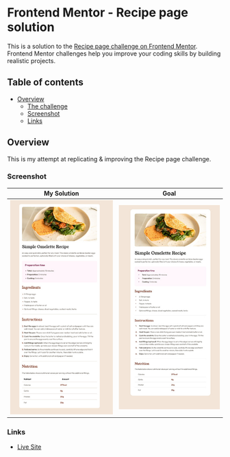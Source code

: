 # Frontend Mentor - Recipe page solution

This is a solution to the [Recipe page challenge on Frontend Mentor](https://www.frontendmentor.io/challenges/recipe-page-KiTsR8QQKm). Frontend Mentor challenges help you improve your coding skills by building realistic projects. 

## Table of contents

- [Overview](#overview)
  - [The challenge](#the-challenge)
  - [Screenshot](#screenshot)
  - [Links](#links)

## Overview
This is my attempt at replicating & improving the Recipe page challenge.
### Screenshot
| My Solution | Goal  |
| :-----: |:-----:|
| ![My Solution](./mysolution.jpg) | ![Goal](./goal.jpg) |

### Links

- [Live Site](https://blankztheather.github.io/recipe-challenge/)